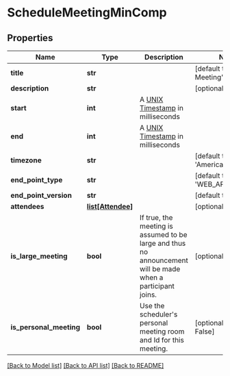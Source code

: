 # ScheduleMeetingMinComp

## Properties
Name | Type | Description | Notes
------------ | ------------- | ------------- | -------------
**title** | **str** |  | [default to 'My Test Meeting']
**description** | **str** |  | [optional] 
**start** | **int** | A [UNIX Timestamp](https://currentmillis.com/) in milliseconds | 
**end** | **int** | A [UNIX Timestamp](https://currentmillis.com/) in milliseconds | 
**timezone** | **str** |  | [default to 'America/New_York']
**end_point_type** | **str** |  | [default to 'WEB_APP']
**end_point_version** | **str** |  | [default to '2.10']
**attendees** | [**list[Attendee]**](Attendee.md) |  | [optional] 
**is_large_meeting** | **bool** | If true, the meeting is assumed to be large and thus no announcement will be made when a participant joins. | [optional] 
**is_personal_meeting** | **bool** | Use the scheduler&#39;s personal meeting room and Id for this meeting. | [optional] [default to False]

[[Back to Model list]](../README.md#documentation-for-models) [[Back to API list]](../README.md#documentation-for-api-endpoints) [[Back to README]](../README.md)


